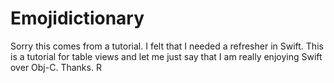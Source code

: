 # Emojidictionary

Sorry this comes from a tutorial. I felt that I needed a refresher in Swift. This is a tutorial for table views and let me just say that I am really enjoying Swift over Obj-C.
Thanks.
R
